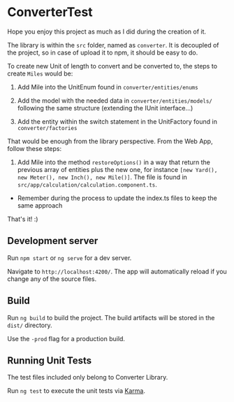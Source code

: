 # ConverterTest

Hope you enjoy this project as much as I did during the creation of it.

The library is within the `src` folder, named as `converter`. It is decoupled of the project, so in case of upload it to npm, it should be easy to do.


To create new Unit of length to convert and be converted to, the steps to create `Miles` would be:

1. Add Mile into the UnitEnum found in `converter/entities/enums`

2. Add the model with the needed data in `converter/entities/models/` following the same structure (extending the IUnit interface...)

3. Add the entity within the switch statement in the UnitFactory found in `converter/factories`


That would be enough from the library perspective. From the Web App, follow these steps:

1. Add Mile into the method `restoreOptions()` in a way that return the previous array of entities plus the new one, for instance `[new Yard(), new Meter(), new Inch(), new Mile()]`. The file is found in `src/app/calculation/calculation.component.ts`.

* Remember during the process to update the index.ts files to keep the same approach

That's it! :)

## Development server

Run `npm start` or `ng serve` for a dev server. 

Navigate to `http://localhost:4200/`. The app will automatically reload if you change any of the source files.

## Build

Run `ng build` to build the project. The build artifacts will be stored in the `dist/` directory.

Use the `-prod` flag for a production build.

## Running Unit Tests

The test files included only belong to Converter Library.

Run `ng test` to execute the unit tests via [Karma](https://karma-runner.github.io).